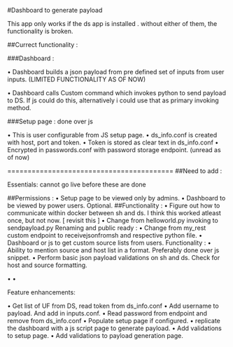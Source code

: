 #Dashboard to generate payload

This app only works if the ds app is installed <app name>. without either of them, the functionality is broken.

##Currect functionality : 


###Dashboard :

• Dashboard builds a json payload from pre defined set of inputs from user inputs. (LIMITED FUNCTIONALITY AS OF NOW)

• Dashboard calls Custom command which invokes python to send payload to DS. If js could do this, alternatively i could use that as primary invoking method.

###Setup page : done over js 

• This is user configurable from JS setup page.
• ds_info.conf is created with host, port and token.
• Token is stored as clear text in ds_info.conf
• Encrypted in passwords.conf with password storage endpoint. (unread as of now)


=========================================
##Need to add : 

Essentials: cannot go live before these are done

##Permissions :
• Setup page to be viewed only by admins.
• Dashboard to be viewed by power users. Optional.
##Functionality :
• Figure out how to communicate within docker between sh and ds. I think this worked atleast once, but not now. [ revisit this ]
• Change from helloworld.py invoking to sendpayload.py
Renaming and public ready :
• Change from my_rest custom endpoint to receivejsonfromsh and respective python file.
• Dashboard or js to get custom source lists from users.
Functionality :
• Ability to mention source and host list in a format. Preferably done over js snippet.
• Perform basic json payload validations on sh and ds. Check for host and source formatting.



<can go live without this but essential>
• 
• 

Feature enhancements:

• Get list of UF from DS, read token from ds_info.conf
• Add username to payload. And add in inputs.conf.
• Read password from endpoint and remove from ds_info.conf
• Populate setup page if configured.
• replicate the dashboard with a js script page to generate payload.
• Add validations to setup page.
• Add validations to payload generation page.
   




